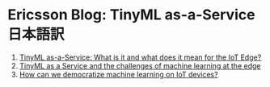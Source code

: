 # Ericsson Blog: TinyML as-a-Service 日本語訳

1. [TinyML as-a-Service: What is it and what does it mean for the IoT Edge?](https://github.com/ehirdoy/blog/blob/master/tinymlaas1-ja.md)
2. [TinyML as a Service and the challenges of machine learning at the edge](https://github.com/ehirdoy/blog/blob/master/tinymlaas2-ja.md)
3. [How can we democratize machine learning on IoT devices?](https://github.com/ehirdoy/blog/blob/master/tinymlaas3-ja.md)
